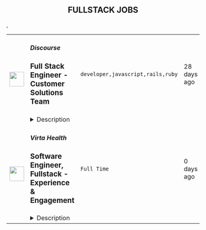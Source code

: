 <div align="center"><h2>FULLSTACK JOBS</h2></div><table><tr>
                <td width="100" height="100" rowspan="2">
                    <img src="https://remotive.com/job/1224255/logo" width="38px" height="auto">
                </td>
                <td width="300">
                    <h5>Discourse</h5>
                    <h3>Full Stack Engineer - Customer Solutions Team</h3>
                </td>
                <td width="300">
                    <code>developer,javascript,rails,ruby</code>
                </td>
                <td width="200">
                <text>28 days ago</text>
                </td>
                <td width="100" rowspan="2">
                <a href="https://remotive.com/remote-jobs/software-dev/full-stack-engineer-customer-solutions-team-1224255" align="right" target="_blank">Apply</a>
                </td>
            </tr>
            <tr>
                <td colspan="3">
                <details><summary>Description</summary>
                <div class="h5"><em>Salary dependent on location and experience</em></div>
<p class="h1"> </p>
<p class="h1"><!--block-->About the job</p>
<p>You will work closely with some of Discourse’s largest clients to help them with their extensive customizations. You will also be contributing to Discourse’s core product and official plugins.</p>
<p><!--block--><br>Responsibilities include:<br><br></p>
<ul>
<li><!--block-->Communicate daily with clients and work with them to agree on work priorities</li>
<li><!--block-->Implement and document client features</li>
<li><!--block-->Discuss and decide with internal Discourse teams whether features are appropriate in core, or in client plugins</li>
<li><!--block-->Maintain client-specific features against latest core versions</li>
<li><!--block-->Highlight new critical core features to high-profile clients</li>
<li><!--block-->Schedule and deploy patches and upgrades</li>
</ul>
<p><!--block--><br><strong>About you</strong></p>
<p><!--block--></p>
<ul>
<li>You are an experienced full stack developer who has an interest in proposing and providing direct solutions to aid in customer success. You have excellent written and verbal communication skills and are comfortable working in a fully remote team.</li>
<li>You should be excited about customizing open-source solutions to fit a customer’s requirements.</li>
<li>You have Ruby, Rails and JavaScript experience; Discourse applicants usually complete a paid trial project prior to joining the team.</li>
<li>You should be kind to your co-workers. We believe in a welcoming workplace where people from different backgrounds and cultures work together to create something great.</li>
</ul>
<p> </p>
<p><!--block--><br><strong>About us</strong><br><br></p>
<p>There are many benefits to working at Discourse including a flexible work schedule, 5 weeks of holiday per year, funding for a co-working space, and more! <a href="https://www.discourse.org/team#benefits" rel="nofollow">Learn more</a>.<br><br></p>
<p><!--block--><br><strong>How to Apply</strong></p>
<p><!--block--><br>Please send a detailed cover letter along with your resume to <a href="mailto:jobs+wwr@discourse.org" rel="nofollow">jobs+wwr@discourse.org</a><br><br></p>
<!--block-->
<p><br><br></p>
<img src="https://remotive.com/job/track/1224255/blank.gif?source=public_api" alt=""/>
                </details>
                </td>
            </tr>,<tr>
                <td width="100" height="100" rowspan="2">
                    <img src="https://freshremote.work/media/company/logo/21/07/virtahealth.jpg" width="38px" height="auto">
                </td>
                <td width="300">
                    <h5>Virta Health</h5>
                    <h3>Software Engineer, Fullstack - Experience & Engagement</h3>
                </td>
                <td width="300">
                    <code>Full Time</code>
                </td>
                <td width="200">
                <text>0 days ago</text>
                </td>
                <td width="100" rowspan="2">
                <a href="https://freshremote.work/J113413/" align="right" target="_blank">Apply</a>
                </td>
            </tr>
            <tr>
                <td colspan="3">
                <details><summary>Description</summary>
                Virta Health is the first company with a clinically-proven treatment to reverse type 2 diabetes without the use of medications or surgery. Our innovations in nutritional biochemistry, data science and digital tools combined with our clinical  experti …
<p>Virta Health is the first company with a clinically-proven treatment to reverse type 2 diabetes without the use of medications or surgery. Our innovations in nutritional biochemistry, data science and digital tools combined with our clinical  expertise are shifting the diabetes treatment paradigm from management to reversal. Our mission: reverse type 2 diabetes in 100 million people by 2025.</p>
<p>As a Full Stack engineer, you will make key contributions to the applications, tools, and workflows across the entire patient journey at Virta:</p>
<ul>
<li style="font-weight: 400;">Creating the cross-platform experience that allows our patients to receive first-class remote care at scale</li>
<li style="font-weight: 400;">Building the next generation healthcare platform that allows our clinical team to serve patients 24/7</li>
<li style="font-weight: 400;">Streamlining the application process that makes applying for medical care as easy as creating a social media account</li>
<li style="font-weight: 400;">Providing the data and insights to employers and health plans that show the efficacy of the Virta Treatment using aggregate patient data in a safe, secure, and respectful way    </li>
</ul>
<p>You will have an opportunity to focus and influence direction across all levels of our stack to meet the rapidly changing needs of a growing company. You will also have the opportunity to take ownership of new and critical features central to the success of both our patients and mission.</p>
<p>The engagement and experience team is responsible for simplifying the path to disease reversal so it feels sustainable and delightful for all patients. A few example projects this team is currently taking on are: integrating our bluetooth glucose/ketone monitor to our patient application, AI driven insights, in-app treatment journey and community.</p>
<p><strong>Responsibilities</strong></p>
<ul>
<li style="font-weight: 400;">Partner with product management and design to come up with features and solutions that improve the entire Virta Experience from first applicant contact to latest patient achievements</li>
<li style="font-weight: 400;">Code and ship complex new features in our web and mobile apps at high velocity and high quality with well-structured code</li>
<li style="font-weight: 400;">Coach and mentor peers and partner with other senior engineers across the team to improve engineering platforms and recommend best practices and tools.</li>
<li style="font-weight: 400;">Troubleshoot, debug, and fix issues in production and non-production environments</li>
<li style="font-weight: 400;">Manage performance and usage of applications in the production environment</li>
<li style="font-weight: 400;">Participate in user interviews and usability testing</li>
</ul>
<p><strong>90 Day Plan</strong></p>
<p>Within your first 90 days at Virta, we expect you will do the following:</p>
<ul>
<li style="font-weight: 400;">Code and ship multiple features that involves both front-end and back-end code with complete test coverage</li>
<li style="font-weight: 400;">Teach and inspire other engineering team members through knowledge sharing, pair programming, and giving feedback in code reviews</li>
<li style="font-weight: 400;">Propose and implement one or more process/product improvements to make our engineering team even better</li>
</ul>
<p><strong>Requirements</strong></p>
<ul>
<li style="font-weight: 400;">3+ years shipping back-end code in a high-quality production environment, with exposure to front-end development</li>
<li style="font-weight: 400;">Experience with data and event-based architectures (API development, SQL/NoSQL datastores, messaging queues, etc.)</li>
<li style="font-weight: 400;">Experience building and deploying microservices in production</li>
<li style="font-weight: 400;">Experience with HTML, CSS and understanding of Javascript.</li>
<li style="font-weight: 400;">Strong communication skills with a proven history of interfacing with business-level stakeholders, both technical and non-technical alike</li>
<li style="font-weight: 400;">Has attention to detail, carefully crafts both tests and code</li>
<li style="font-weight: 400;">Loves learning and adapting to new technologies to solve core business problems.</li>
</ul>
<p><strong>Bonus Points For...</strong></p>
<ul>
<li style="font-weight: 400;">Server-side experience with  Google Cloud Platform, GraphQL, Go, FHIR</li>
<li style="font-weight: 400;">Front-end experience with React / React Native, Webpack</li>
<li style="font-weight: 400;">Significant experience in the Python ecosystem</li>
</ul>
<p><strong>Values-driven culture</strong></p>
<p>Virta’s company values drive our culture, so you’ll do well if:</p>
<ul>
<li style="font-weight: 400;">You put people first and take care of yourself, your peers, and our patients equally</li>
<li style="font-weight: 400;">You have a strong sense of ownership and take initiative while empowering others to do the same</li>
<li style="font-weight: 400;">You prioritize positive impact over busy work</li>
<li style="font-weight: 400;">You have no ego and understand that everyone has something to bring to the table regardless of experience</li>
<li style="font-weight: 400;">You appreciate transparency and promote trust and empowerment through open access of information</li>
<li style="font-weight: 400;">You are evidence-based and prioritize data and science over seniority or dogma</li>
</ul>
<p><em>As part of your duties at Virta, you may come in contact with sensitive patient information that is governed by HIPAA. Throughout your career at Virta, you will be expected to follow Virta's security and privacy procedures to ensure our patients' information remains strictly confidential. Security and privacy training will be provided.</em></p>
<ul>
<li style="font-weight: 400;"><em>For this role the compensation range for candidates in Colorado is $</em><em>156,110 - $170,000</em><em>; information about Virta’s benefits is on our careers page at: https://www.virtahealth.com/careers. </em></li>
</ul>
<p><em>Note: Starting pay will be based on a number of factors and commensurate with qualifications &amp; experience. Virta has a location based compensation structure; there may be a different range for candidates in other locations.</em></p>
                </details>
                </td>
            </tr></table>